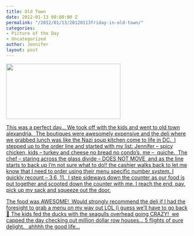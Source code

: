 ```yaml
---
title: Old Town
date: 2012-01-13 00:00:00 Z
permalink: "/2012/01/13/20120113friday-in-old-town/"
categories:
- Picture of the Day
- Uncategorized
author: Jennifer
layout: post
---
```


[<img title="IMG_0595" height="150" alt="" width="310" class="alignnone size-thumbnail wp-image-1360" src="http://static.squarespace.com/static/50db6bb3e4b015296cd43789/50dfa5b1e4b0dc6320e0b5ea/50dfa5b3e4b0dc6320e0b8a3/1326463157000/?format=original" />](http://www.flickr.com/photos/jenniferandJennifers_photos/sets/72157628856000031/)

[This was a perfect day&#8230; We took off with the kids and went to old town alexandria.  The boutiques were awesomely expensive and the deli where we grabbed lunch was like the Nazi soup kitchen come to life in DC.  I stepped up to the order line and started with my list: Jennifer &#8211; spicy chicken, kids &#8211; turkey and cheese no bread no condo&#8217;s, me &#8211;  quiche.  The chef &#8211; staring across the glass divide &#8211; DOES NOT MOVE  and as the line starts to back up I&#8217;m not sure what to do!! the cashier walks back to let me know that I need to order using their menu specific number system. I quickly recount &#8211; 3,6, 11.  I step sideways down the counter as our food is put together and scooted down the counter with me. I reach the end, pay, pick up my sack and squeeze out the door.](http://www.flickr.com/photos/jenniferandJennifers_photos/sets/72157628856000031/)

[The food was AWESOME!  Would strongly recommend the deli if I had the foresight to grab a menu on my way out LOL (i guess we&#8217;ll have to go back 🙂 The kids fed the ducks with the seagulls overhead going CRAZY!  we capped the day checking out million dollar row houses&#8230; 5 flights of pure delight.   ahhhh the good life&#8230;](http://www.flickr.com/photos/jenniferandJennifers_photos/sets/72157628856000031/)
